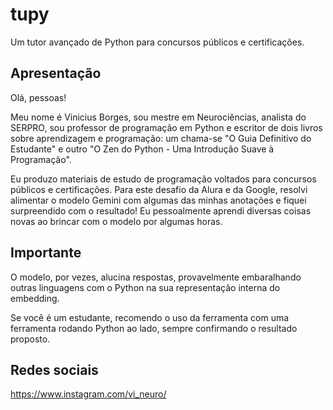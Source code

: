 # tupy
Um tutor avançado de Python para concursos públicos e certificações.

## Apresentação
Olá, pessoas!

Meu nome é Vinicius Borges, sou mestre em Neurociências, analista do SERPRO, sou professor de programação em Python e escritor de dois livros sobre aprendizagem e programação: um chama-se "O Guia Definitivo do Estudante" e outro "O Zen do Python - Uma Introdução Suave à Programação".

Eu produzo materiais de estudo de programação voltados para concursos públicos e certificações. Para este desafio da Alura e da Google, resolvi alimentar o modelo Gemini com algumas das minhas anotações e fiquei surpreendido com o resultado! Eu pessoalmente aprendi diversas coisas novas ao brincar com o modelo por algumas horas.

## Importante
O modelo, por vezes, alucina respostas, provavelmente embaralhando outras linguagens com o Python na sua representação interna do embedding.

Se você é um estudante, recomendo o uso da ferramenta com uma ferramenta rodando Python ao lado, sempre confirmando o resultado proposto.

## Redes sociais
https://www.instagram.com/vi_neuro/
